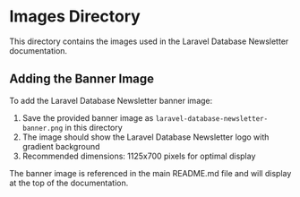 # Images Directory

This directory contains the images used in the Laravel Database Newsletter documentation.

## Adding the Banner Image

To add the Laravel Database Newsletter banner image:

1. Save the provided banner image as `laravel-database-newsletter-banner.png` in this directory
2. The image should show the Laravel Database Newsletter logo with gradient background
3. Recommended dimensions: 1125x700 pixels for optimal display

The banner image is referenced in the main README.md file and will display at the top of the documentation.

